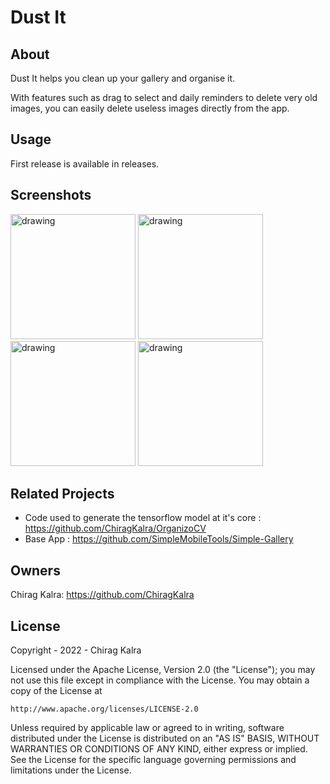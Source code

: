 # Dust It

## About
Dust It helps you clean up your gallery and organise it. 

With features such as drag to select and daily reminders to delete very old images, you can easily delete useless images directly from the app. 

## Usage
First release is available in releases.

## Screenshots
<p>
<img src="https://user-images.githubusercontent.com/24735099/184189642-5bf15932-9796-45a5-ad5a-f6839730c600.png" alt="drawing" width="200"/>
<img src="https://user-images.githubusercontent.com/24735099/184189707-d7210dae-8a57-4d36-a756-a2e04b770db4.png" alt="drawing" width="200"/>
<img src="https://user-images.githubusercontent.com/24735099/184189745-e64c5ba9-3ac5-4dea-8904-9b77cb1c24ec.png" alt="drawing" width="200"/>
<img src="https://user-images.githubusercontent.com/24735099/184189752-9e56389c-43d3-4828-8aa8-92f6932f8b34.png" alt="drawing" width="200"/>
</p>

## Related Projects
* Code used to generate the tensorflow model at it's core : https://github.com/ChiragKalra/OrganizoCV
* Base App : https://github.com/SimpleMobileTools/Simple-Gallery

## Owners
Chirag Kalra: https://github.com/ChiragKalra

## License
Copyright - 2022 - Chirag Kalra

Licensed under the Apache License, Version 2.0 (the "License");
you may not use this file except in compliance with the License.
You may obtain a copy of the License at

    http://www.apache.org/licenses/LICENSE-2.0

Unless required by applicable law or agreed to in writing, software
distributed under the License is distributed on an "AS IS" BASIS,
WITHOUT WARRANTIES OR CONDITIONS OF ANY KIND, either express or implied.
See the License for the specific language governing permissions and
limitations under the License.
